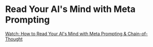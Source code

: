 # Read Your AI's Mind with Meta Prompting

[Watch: How to Read Your AI's Mind with Meta Prompting & Chain-of-Thought](https://www.youtube.com/watch?v=ONsQI5npBYo)